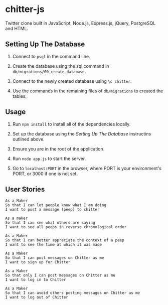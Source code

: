 # chitter-js

Twitter clone built in JavaScript, Node.js, Express.js, jQuery, PostgreSQL and HTML.

## Setting Up The Database

1) Connect to ```psql``` in the command line.

2) Create the database using the sql command in ```db/migrations/00_create_database```.

3) Connect to the newly created database using ```\c chitter```.

4) Use the commands in the remaining files of ```db/migrations``` to created the tables.

## Usage

1) Run ```npm install``` to install all of the dependencies locally.

2) Set up the database using the *Setting Up The Database* instructins outlined above.

3) Ensure you are in the root of the application.

4) Run ```node app.js``` to start the server.

5) Go to ```localhost:PORT``` in the browser, where PORT is your environment's PORT, or 3000 if one is not set.

## User Stories

```
As a Maker
So that I can let people know what I am doing  
I want to post a message (peep) to chitter
```

```
As a maker
So that I can see what others are saying  
I want to see all peeps in reverse chronological order
```
```
As a Maker
So that I can better appreciate the context of a peep
I want to see the time at which it was made
```
```
As a Maker
So that I can post messages on Chitter as me
I want to sign up for Chitter
```

```
As a Maker
So that only I can post messages on Chitter as me
I want to log in to Chitter
```

```
As a Maker
So that I can avoid others posting messages on Chitter as me
I want to log out of Chitter
```

